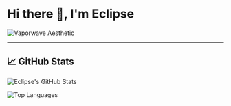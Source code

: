 # Hi there 👋, I'm Eclipse

![Vaporwave Aesthetic](https://media.giphy.com/media/dsd7XbYg0e6hG0A7i8/giphy.gif)

---

## 📈 GitHub Stats
![Eclipse's GitHub Stats](https://github-readme-stats.vercel.app/api?username=illuminosu&show_icons=true&count_private=true&theme=radical)

![Top Languages](https://github-readme-stats.vercel.app/api/top-langs/?username=illuminosu&layout=compact&theme=radical)


